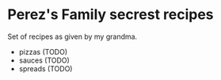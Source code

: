 # Perez's Family secrest recipes

Set of recipes as given by my grandma.

- pizzas (TODO)
- sauces (TODO)
- spreads (TODO)